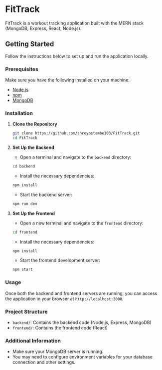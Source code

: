 # FitTrack

FitTrack is a workout tracking application built with the MERN stack (MongoDB, Express, React, Node.js).

## Getting Started

Follow the instructions below to set up and run the application locally.

### Prerequisites

Make sure you have the following installed on your machine:
- [Node.js](https://nodejs.org/)
- [npm](https://www.npmjs.com/)
- [MongoDB](https://www.mongodb.com/)

### Installation

1. **Clone the Repository**

    ```bash
    git clone https://github.com/shreyastambe103/FitTrack.git
    cd FitTrack
    ```

2. **Set Up the Backend**

    - Open a terminal and navigate to the `backend` directory:
    
    ```bash
    cd backend
    ```

    - Install the necessary dependencies:
    
    ```bash
    npm install
    ```

    - Start the backend server:
    
    ```bash
    npm run dev
    ```

3. **Set Up the Frontend**

    - Open a new terminal and navigate to the `frontend` directory:
    
    ```bash
    cd frontend
    ```

    - Install the necessary dependencies:
    
    ```bash
    npm install
    ```

    - Start the frontend development server:
    
    ```bash
    npm start
    ```

### Usage

Once both the backend and frontend servers are running, you can access the application in your browser at `http://localhost:3000`.

### Project Structure

- `backend/`: Contains the backend code (Node.js, Express, MongoDB)
- `frontend/`: Contains the frontend code (React)

### Additional Information

- Make sure your MongoDB server is running.
- You may need to configure environment variables for your database connection and other settings.
